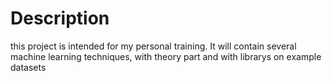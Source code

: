 # Description
this project is intended for my personal training. It will contain several machine learning techniques, with theory part and with librarys on example datasets

